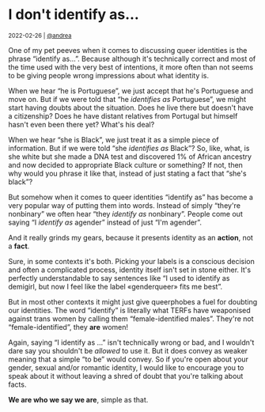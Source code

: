 # I don't identify as…

<small>2022-02-26 | [@andrea](/@andrea)</small>

One of my pet peeves when it comes to discussing queer identities is the phrase “identify as…”.
Because although it's technically correct and most of the time used with the very best of intentions,
it more often than not seems to be giving people wrong impressions about what identity is.

When we hear “he is Portuguese”, we just accept that he's Portuguese and move on.
But if we were told that “he _identifies as_ Portuguese”, we might start having doubts about the situation.
Does he live there but doesn't have a citizenship? Does he have distant relatives from Portugal but himself hasn't even been there yet?
What's his deal?

When we hear “she is Black”, we just treat it as a simple piece of information.
But if we were told “she _identifies as_ Black”?
So, like, what, is she white but she made a DNA test and discovered 1% of African ancestry
and now decided to appropriate Black culture or something?
If not, then why would you phrase it like that, instead of just stating a fact that “she's black”?

But somehow when it comes to queer identities “identify as” has become a very popular way of putting them into words.
Instead of simply “they're nonbinary” we often hear “they _identify as_ nonbinary”.
People come out saying “I _identify as_ agender” instead of just “I'm agender”.

And it really grinds my gears, because it presents identity as an **action**, not a **fact**.

Sure, in some contexts it's both. Picking your labels is a conscious decision and often a complicated process,
identity itself isn't set in stone either. It's perfectly understandable to say sentences like
“I used to identify as demigirl, but now I feel like the label «genderqueer» fits me best”.

But in most other contexts it might just give queerphobes a fuel for doubting our identities.
The word “identify” is literally what TERFs have weaponised against trans women by calling them “female-identified males”.
They're not “female-identified”, they **are** women!

Again, saying “I identify as …” isn't technically wrong or bad, and I wouldn't dare say you shouldn't be _allowed_ to use it.
But it does convey as weaker meaning that a simple “to be” would convey.
So if you're open about your gender, sexual and/or romantic identity,
I would like to encourage you to speak about it without leaving a shred of doubt that you're talking about facts.

**We are who we say we are**, simple as that.
